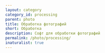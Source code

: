 ```yaml
---
layout: category
category_id: processing
parent: photo
title: Обработка фотографий
short: Обработка
description: Софт для обработки фотографий
permalink: /photo/processing/
inaturalist: true
---
```

